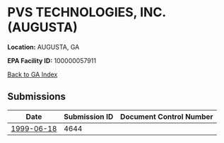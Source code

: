 # PVS TECHNOLOGIES, INC. (AUGUSTA)

**Location:** AUGUSTA, GA

**EPA Facility ID:** 100000057911

[Back to GA Index](../../index.md)

## Submissions

| Date | Submission ID | Document Control Number |
|------|--------------|-------------------------|
| [1999-06-18](submissions/4644.md) | 4644 |  |
